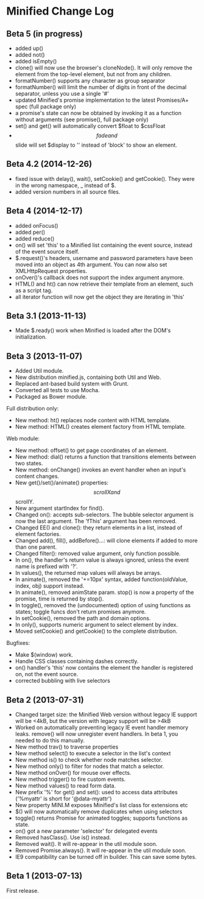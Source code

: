 Minified Change Log
====================

Beta 5 (in progress)
--------------------
* added up()
* added not()
* added isEmpty()
* clone() will now use the browser's cloneNode(). It will only remove the element from the top-level element, but not from any children.
* formatNumber() supports any character as group separator
* formatNumber() will limit the number of digits in front of the decimal separator, unless you use a single '#'
* updated Minified's promise implementation to the latest Promises/A+ spec (full package only)
* a promise's state can now be obtained by invoking it as a function without arguments (see promise(), full package only)
* set() and get() will automatically convert $float to $cssFloat
* $$fade and $$slide will set $display to '' instead of 'block' to show an element.

Beta 4.2 (2014-12-26)
---------------------
* fixed issue with delay(), wait(), setCookie() and getCookie(). They were in the wrong namespace, _ instead of $.
* added version numbers in all source files.


Beta 4 (2014-12-17)
-------------------
* added onFocus()
* added per()
* added reduce()
* on() will set 'this' to a Minified list containing the event source, instead of the event source itself.
* $.request()'s headers, username and password parameters have been moved into an object as 4th argument. 
  You can now also set XMLHttpRequest properties.
* onOver()'s callback does not support the index argument anymore.
* HTML() and ht() can now retrieve their template from an element, such as a script tag.
* all iterator function will now get the object they are iterating in 'this'


Beta 3.1 (2013-11-13)
---------------------
* Made $.ready() work when Minified is loaded after the DOM's initialization.


Beta 3 (2013-11-07)
--------------------
* Added Util module.
* New distribution minified.js, containing both Util and Web.
* Replaced ant-based build system with Grunt.
* Converted all tests to use Mocha.
* Packaged as Bower module.

Full distribution only:
* New method: ht() replaces node content with HTML template.
* New method: HTML() creates element factory from HTML template.

Web module:
* New method: offset() to get page coordinates of an element.
* New method: dial() returns a function that transitions elements between two states.
* New method: onChange() invokes an event handler when an input's content changes.
* New get()/set()/animate() properties: $$scrollX and $$scrollY.
* New argument startIndex for find().
* Changed on(): accepts sub-selectors. The bubble selector argument is now the last argument. The 'fThis' argument has been removed.
* Changed EE() and clone(): they return elements in a list, instead of element factories.
* Changed add(), fill(), addBefore()...: will clone elements if added to more than one parent.
* Changed filter(): removed value argument, only function possible.
* In on(), the handler's return value is always ignored, unless the event name is prefixed with '?'.
* In values(), the returned map values will always be arrays.
* In animate(), removed the '+=10px' syntax, added function(oldValue, index, obj) support instead.
* In animate(), removed animState param. stop() is now a property of the promise, time is returned by stop().
* In toggle(), removed the (undocumented) option of using functions as states; toggle funcs don't return promises anymore. 
* In setCookie(), removed the path and domain options.
* In only(), supports numeric argument to select element by index.
* Moved setCookie() and getCookie() to the complete distribution.

Bugfixes:
* Make $(window) work.
* Handle CSS classes containing dashes correctly.
* on() handler's 'this' now contains the element the handler is registered on, not the event source.
* corrected bubbling with live selectors



Beta 2 (2013-07-31)
--------------------
* Changed target size: the Minified Web version without legacy IE support will be <4kB, but the version with legacy support will be >4kB
* Worked on automatically preventing legacy IE event handler memory leaks. remove() will now unregister event handlers. In beta 1, you
  needed to do this manually.
* New method trav() to traverse properties
* New method select() to execute a selector in the list's context
* New method is() to check whether node matches selector.
* New method only() to filter for nodes that match a selector.
* New method onOver() for mouse over effects.
* New method trigger() to fire custom events.
* New method values() to read form data.
* New prefix '%' for get() and set(): used to access data attributes ('%myattr' is short for '@data-myattr')
* New property MINI.M exposes Minified's list class for extensions etc
* $() will now automatically remove duplicates when using selectors
* toggle() returns Promise for animated toggles; supports functions as state.
* on() got a new parameter 'selector' for delegated events
* Removed hasClass(). Use is() instead.
* Removed wait(). It will re-appear in the util module soon.
* Removed Promise.always(). It will re-appear in the util module soon.
* IE9 compatibility can be turned off in builder. This can save some bytes.

Beta 1 (2013-07-13)
--------------------
First release.

